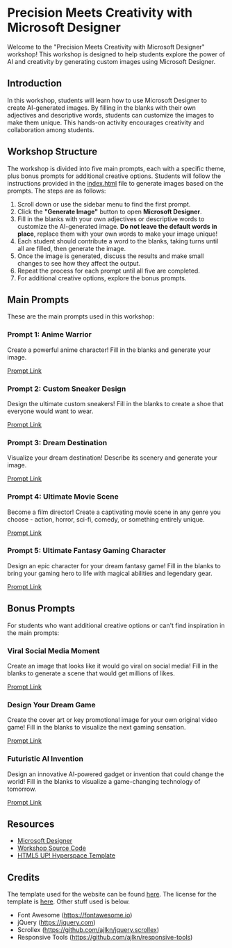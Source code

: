 # Precision Meets Creativity with Microsoft Designer

Welcome to the "Precision Meets Creativity with Microsoft Designer" workshop! This workshop is designed to help students explore the power of AI and creativity by generating custom images using Microsoft Designer.

## Introduction

In this workshop, students will learn how to use Microsoft Designer to create AI-generated images. By filling in the blanks with their own adjectives and descriptive words, students can customize the images to make them unique. This hands-on activity encourages creativity and collaboration among students.

## Workshop Structure

The workshop is divided into five main prompts, each with a specific theme, plus bonus prompts for additional creative options. Students will follow the instructions provided in the [index.html](workshops/Precision-Meets-Creativity-with-Microsoft-Designer/index.html) file to generate images based on the prompts. The steps are as follows:

1. Scroll down or use the sidebar menu to find the first prompt.
2. Click the **"Generate Image"** button to open **Microsoft Designer**.
3. Fill in the blanks with your own adjectives or descriptive words to customize the AI-generated image. **Do not leave the default words in place**, replace them with your own words to make your image unique!
4. Each student should contribute a word to the blanks, taking turns until all are filled, then generate the image.
5. Once the image is generated, discuss the results and make small changes to see how they affect the output.
6. Repeat the process for each prompt until all five are completed.
7. For additional creative options, explore the bonus prompts.

## Main Prompts

These are the main prompts used in this workshop:

### Prompt 1: Anime Warrior

Create a powerful anime character! Fill in the blanks and generate your image.

[Prompt Link](https://designer.microsoft.com/image-creator?scenario=texttoimage&p=A+powerful+%5Badjective%5D+anime+warrior+standing+on+a+%5Blocation%5D%2C+with+a+glowing+%5Bcolor%5D+aura+around+them%2C+preparing+to+unleash+their+ultimate+move.+The+scene+is+drawn+in+the+style+of+%5Banime+style%5D.&referrer=PromptTemplate)

### Prompt 2: Custom Sneaker Design

Design the ultimate custom sneakers! Fill in the blanks to create a shoe that everyone would want to wear.

[Prompt Link](https://designer.microsoft.com/image-creator?scenario=texttoimage&p=An+exclusive+pair+of+sneakers+designed+by+%5Bcelebrity/brand%5D+featuring+a+%5Bpattern/texture%5D+base+with+%5Bcolor%5D+accents.+The+shoes+have+%5Bspecial+feature%5D+on+the+sides+and+are+displayed+in+a+%5Bsetting%5D+with+%5Batmospheric+effect%5D+lighting.+The+style+is+inspired+by+%5Bcultural+reference%5D+in+a+%5Bart+style%5D+aesthetic.&referrer=PromptTemplate)

### Prompt 3: Dream Destination

Visualize your dream destination! Describe its scenery and generate your image.

[Prompt Link](https://designer.microsoft.com/image-creator?scenario=texttoimage&p=An+awe-inspiring+scene+of+%5Byour+dream+destination%5D%2C+where+%5Bdescribe+unique+landscape%5D.+The+atmosphere+feels+%5Badjective%5D.+The+sky+is+filled+with+%5Bweather+condition%5D%2C+and+the+people+or+creatures+there+are+%5Bdescribe+activity%5D.+The+image+is+created+in+a+%5Bart+style%5D.&referrer=PromptTemplate)

### Prompt 4: Ultimate Movie Scene

Become a film director! Create a captivating movie scene in any genre you choose - action, horror, sci-fi, comedy, or something entirely unique.

[Prompt Link](https://designer.microsoft.com/image-creator?scenario=texttoimage&p=A+dramatic+scene+from+a+%5Bgenre%5D+movie+showing+%5Bcharacter+type%5D+in+a+%5Blocation%5D+during+a+%5Bdramatic+situation%5D.+The+scene+has+%5Bcinematic+element%5D+lighting%2C+and+the+atmosphere+feels+%5Bemotion/mood%5D.+Visual+details+include+%5Benvironmental+elements%5D+and+%5Bspecial+effects%5D.+The+image+is+rendered+in+%5Bfilm+style%5D+with+%5Bcolor+grading%5D+tones.&referrer=PromptTemplate)

### Prompt 5: Ultimate Fantasy Gaming Character

Design an epic character for your dream fantasy game! Fill in the blanks to bring your gaming hero to life with magical abilities and legendary gear.

[Prompt Link](https://designer.microsoft.com/image-creator?scenario=texttoimage&p=An+epic+%5Bclass/role%5D+character+from+a+fantasy+game+set+in+%5Bgame+world+setting%5D+wielding+%5Bweapon+or+magical+item%5D.+They+are+wearing+%5Barmor/outfit+style%5D+with+%5Bspecial+effect%5D+emanating+around+them.+Their+companion+is+a+%5Bmagical+creature%5D+that+can+%5Bspecial+ability%5D.+The+scene+is+in+a+%5Bartistic+style%5D+rendering.&referrer=PromptTemplate)

## Bonus Prompts

For students who want additional creative options or can't find inspiration in the main prompts:

### Viral Social Media Moment

Create an image that looks like it would go viral on social media! Fill in the blanks to generate a scene that would get millions of likes.

[Prompt Link](https://designer.microsoft.com/image-creator?scenario=texttoimage&p=A+%5Badjective%5D+social+media+influencer+going+viral+for+%5Bunusual+activity%5D+in+a+%5Bunexpected+location%5D.+They%27re+wearing+%5Bfashion+style%5D+and+using+%5Btrendy+gadget/prop%5D+while+%5Baction%5D.+The+background+features+%5Bbackground+elements%5D%2C+and+everyone+is+reacting+with+%5Bemotion%5D.+The+image+is+in+%5Bartistic+style%5D+with+%5Blighting/effect%5D+highlights.&referrer=PromptTemplate)

### Design Your Dream Game

Create the cover art or key promotional image for your own original video game! Fill in the blanks to visualize the next gaming sensation.

[Prompt Link](https://designer.microsoft.com/image-creator?scenario=texttoimage&p=An+epic+promotional+image+for+a+new+video+game+called+%5Bgame+title%5D.+The+main+character+is+a+%5Bcharacter+description%5D+with+%5Bspecial+ability%5D+powers%2C+facing+off+against+%5Bantagonist/challenge%5D+in+a+%5Bgame+world+setting%5D.+The+scene+features+%5Bgame+mechanic+or+special+effect%5D+and+%5Bsecondary+visual+element%5D.+The+game+has+a+%5Bgame+genre%5D+style+with+%5Bart+direction%5D+graphics+and+%5Blighting/color+scheme%5D+that+creates+a+%5Bmood%5D+atmosphere.&referrer=PromptTemplate)

### Futuristic AI Invention

Design an innovative AI-powered gadget or invention that could change the world! Fill in the blanks to visualize a game-changing technology of tomorrow.

[Prompt Link](https://designer.microsoft.com/image-creator?scenario=texttoimage&p=A+revolutionary+AI-powered+%5Btype+of+device/invention%5D+that+helps+people+%5Bsolve+problem/perform+task%5D+through+its+%5Bkey+feature%5D+technology.+The+device+has+a+%5Bdesign+aesthetic%5D+appearance+with+%5Bvisual+element%5D+that+glows+when+activated.+It%27s+being+used+in+a+%5Blocation/setting%5D+environment%2C+demonstrating+its+%5Bspecial+capability%5D.+The+overall+design+incorporates+%5Bmaterial/texture%5D+and+%5Bcolor+scheme%5D%2C+creating+a+%5Bmood/impression%5D+feeling+about+the+future+of+technology.&referrer=PromptTemplate)

## Resources

- [Microsoft Designer](https://designer.microsoft.com)
- [Workshop Source Code](https://github.com/segunak/stem-education/tree/master/workshops/Precision-Meets-Creativity-with-Microsoft-Designer)
- [HTML5 UP! Hyperspace Template](https://html5up.net/hyperspace)

## Credits

The template used for the website can be found [here](https://html5up.net/hyperspace). The license for the template is [here](./LICENSE.TXT). Other stuff used is below.

- Font Awesome (<https://fontawesome.io>)
- jQuery (<https://jquery.com>)
- Scrollex (<https://github.com/ajlkn/jquery.scrollex>)
- Responsive Tools (<https://github.com/ajlkn/responsive-tools>)
